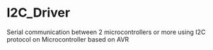 # I2C_Driver
Serial communication between 2 microcontrollers or more using I2C protocol on Microcontroller based on AVR
